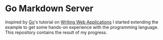 Go Markdown Server
==================

Inspired by [Go](http://golang.org)'s tutorial on [Writing Web Applications](http://golang.org/doc/articles/wiki/) I started extending the example to get some hands-on experience with the programming language. This repository contains the result of my progress.